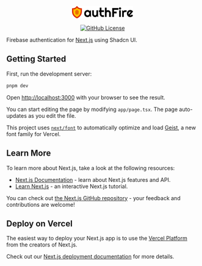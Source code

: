 <p align="center">
  <picture>
    <source srcset="./public/images/logo-dark.png?raw=true" media="(prefers-color-scheme: dark)">
    <img width="160" height="32" src="./public/images/logo.png?raw=true">
  </picture>
</p>

<p align="center">
  <a href="https://github.com/authfire/authfire/blob/main/LICENSE">
    <img alt="GitHub License" src="https://img.shields.io/github/license/authfire/authfire">
  </a>
</p>

Firebase authentication for [Next.js](https://nextjs.org) using Shadcn UI.

## Getting Started

First, run the development server:

```bash
pnpm dev
```

Open [http://localhost:3000](http://localhost:3000) with your browser to see the result.

You can start editing the page by modifying `app/page.tsx`. The page auto-updates as you edit the file.

This project uses [`next/font`](https://nextjs.org/docs/app/building-your-application/optimizing/fonts) to automatically optimize and load [Geist](https://vercel.com/font), a new font family for Vercel.

## Learn More

To learn more about Next.js, take a look at the following resources:

- [Next.js Documentation](https://nextjs.org/docs) - learn about Next.js features and API.
- [Learn Next.js](https://nextjs.org/learn) - an interactive Next.js tutorial.

You can check out [the Next.js GitHub repository](https://github.com/vercel/next.js) - your feedback and contributions are welcome!

## Deploy on Vercel

The easiest way to deploy your Next.js app is to use the [Vercel Platform](https://vercel.com/new?utm_medium=default-template&filter=next.js&utm_source=create-next-app&utm_campaign=create-next-app-readme) from the creators of Next.js.

Check out our [Next.js deployment documentation](https://nextjs.org/docs/app/building-your-application/deploying) for more details.
